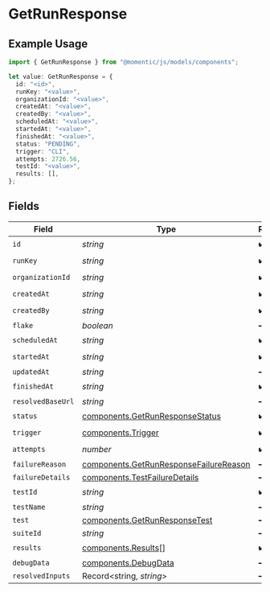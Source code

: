 # GetRunResponse

## Example Usage

```typescript
import { GetRunResponse } from "@momentic/js/models/components";

let value: GetRunResponse = {
  id: "<id>",
  runKey: "<value>",
  organizationId: "<value>",
  createdAt: "<value>",
  createdBy: "<value>",
  scheduledAt: "<value>",
  startedAt: "<value>",
  finishedAt: "<value>",
  status: "PENDING",
  trigger: "CLI",
  attempts: 2726.56,
  testId: "<value>",
  results: [],
};
```

## Fields

| Field                                                                                            | Type                                                                                             | Required                                                                                         | Description                                                                                      |
| ------------------------------------------------------------------------------------------------ | ------------------------------------------------------------------------------------------------ | ------------------------------------------------------------------------------------------------ | ------------------------------------------------------------------------------------------------ |
| `id`                                                                                             | *string*                                                                                         | :heavy_check_mark:                                                                               | N/A                                                                                              |
| `runKey`                                                                                         | *string*                                                                                         | :heavy_check_mark:                                                                               | N/A                                                                                              |
| `organizationId`                                                                                 | *string*                                                                                         | :heavy_check_mark:                                                                               | N/A                                                                                              |
| `createdAt`                                                                                      | *string*                                                                                         | :heavy_check_mark:                                                                               | N/A                                                                                              |
| `createdBy`                                                                                      | *string*                                                                                         | :heavy_check_mark:                                                                               | N/A                                                                                              |
| `flake`                                                                                          | *boolean*                                                                                        | :heavy_minus_sign:                                                                               | N/A                                                                                              |
| `scheduledAt`                                                                                    | *string*                                                                                         | :heavy_check_mark:                                                                               | N/A                                                                                              |
| `startedAt`                                                                                      | *string*                                                                                         | :heavy_check_mark:                                                                               | N/A                                                                                              |
| `updatedAt`                                                                                      | *string*                                                                                         | :heavy_minus_sign:                                                                               | N/A                                                                                              |
| `finishedAt`                                                                                     | *string*                                                                                         | :heavy_check_mark:                                                                               | N/A                                                                                              |
| `resolvedBaseUrl`                                                                                | *string*                                                                                         | :heavy_minus_sign:                                                                               | N/A                                                                                              |
| `status`                                                                                         | [components.GetRunResponseStatus](../../models/components/getrunresponsestatus.md)               | :heavy_check_mark:                                                                               | N/A                                                                                              |
| `trigger`                                                                                        | [components.Trigger](../../models/components/trigger.md)                                         | :heavy_check_mark:                                                                               | N/A                                                                                              |
| `attempts`                                                                                       | *number*                                                                                         | :heavy_check_mark:                                                                               | N/A                                                                                              |
| `failureReason`                                                                                  | [components.GetRunResponseFailureReason](../../models/components/getrunresponsefailurereason.md) | :heavy_minus_sign:                                                                               | N/A                                                                                              |
| `failureDetails`                                                                                 | [components.TestFailureDetails](../../models/components/testfailuredetails.md)                   | :heavy_minus_sign:                                                                               | N/A                                                                                              |
| `testId`                                                                                         | *string*                                                                                         | :heavy_check_mark:                                                                               | N/A                                                                                              |
| `testName`                                                                                       | *string*                                                                                         | :heavy_minus_sign:                                                                               | N/A                                                                                              |
| `test`                                                                                           | [components.GetRunResponseTest](../../models/components/getrunresponsetest.md)                   | :heavy_minus_sign:                                                                               | N/A                                                                                              |
| `suiteId`                                                                                        | *string*                                                                                         | :heavy_minus_sign:                                                                               | N/A                                                                                              |
| `results`                                                                                        | [components.Results](../../models/components/results.md)[]                                       | :heavy_check_mark:                                                                               | N/A                                                                                              |
| `debugData`                                                                                      | [components.DebugData](../../models/components/debugdata.md)                                     | :heavy_minus_sign:                                                                               | N/A                                                                                              |
| `resolvedInputs`                                                                                 | Record<string, *string*>                                                                         | :heavy_minus_sign:                                                                               | N/A                                                                                              |